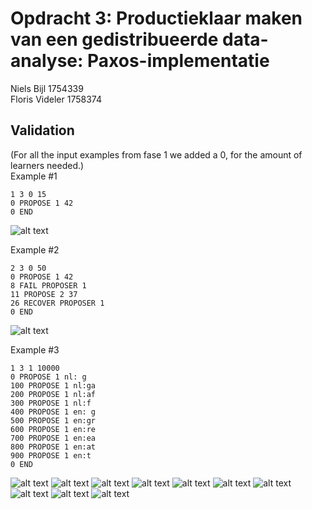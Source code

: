 # Opdracht 3: Productieklaar maken van een gedistribueerde data-analyse: Paxos-implementatie
Niels Bijl 1754339 <br>
Floris Videler 1758374

## Validation
(For all the input examples from fase 1 we added a 0, for the amount of learners needed.)<br>
Example #1
```
1 3 0 15
0 PROPOSE 1 42
0 END
```
![alt text](https://i.postimg.cc/W1tXr6Qg/image.png)

Example #2
```
2 3 0 50
0 PROPOSE 1 42
8 FAIL PROPOSER 1
11 PROPOSE 2 37
26 RECOVER PROPOSER 1
0 END
```
![alt text](https://i.postimg.cc/sfwYcGPc/image.png)

Example #3
```
1 3 1 10000 
0 PROPOSE 1 nl: g
100 PROPOSE 1 nl:ga
200 PROPOSE 1 nl:af
300 PROPOSE 1 nl:f 
400 PROPOSE 1 en: g
500 PROPOSE 1 en:gr
600 PROPOSE 1 en:re
700 PROPOSE 1 en:ea
800 PROPOSE 1 en:at
900 PROPOSE 1 en:t 
0 END
```
![alt text](https://i.postimg.cc/xd3J1BtR/image.png)
![alt text](https://i.postimg.cc/QCwVzDdX/image.png)
![alt text](https://i.postimg.cc/bNSZtZmd/image.png)
![alt text](https://i.postimg.cc/V65fPhT5/image.png)
![alt text](https://i.postimg.cc/sDCM5Vqc/image.png)
![alt text](https://i.postimg.cc/xTQdc6Np/image.png)
![alt text](https://i.postimg.cc/xCr2BdKp/image.png)
![alt text](https://i.postimg.cc/MpcgxSZC/image.png)
![alt text](https://i.postimg.cc/vTB3zrcJ/image.png)
![alt text](https://i.postimg.cc/vB8zYrL4/image.png)







